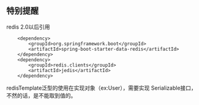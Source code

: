 ## 特别提醒
redis
2.0以后引用
       
        <dependency>
            <groupId>org.springframework.boot</groupId>
            <artifactId>spring-boot-starter-data-redis</artifactId>
        </dependency>
        <dependency>
            <groupId>redis.clients</groupId>
            <artifactId>jedis</artifactId>
        </dependency>
        
redisTemplate泛型的使用在实现对象（ex:User），需要实现
Serializable接口，不然的话，是不能取到值的。        
